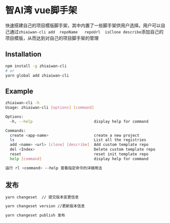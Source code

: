 # 智AI湾 vue脚手架 

快速搭建自己的项目模版脚手架，其中内置了一些脚手架供用户选择。用户可以自己通过`zhiaiwan-cli add  repoName   repoUrl  isClone describe`添加自己的项目模版，从而达到对自己的项目脚手架的管理

## Installation

```bash
npm install -g zhiaiwan-cli
# or
yarn global add zhiaiwan-cli
```

## Example

```bash
zhiaiwan-cli -h
Usage: zhiaiwan-cli [options] [command]

Options:
  -h, --help                           display help for command

Commands:
  create <app-name>                    create a new project
  ls                                   List all the registries
  add <name> <url> [clone] [describe]  Add custom template repo
  del <Index>                          Delete custom template repo
  reset                                reset init template repo
  help [command]                       display help for command

运行 rl <command> --help 查看指定命令的详细用法
```

## 发布

```sh
yarn changeset  // 提交版本变更信息

yarn changeset version //更新版本信息

yarn changeset publish 发布
```